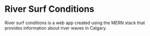# River Surf Conditions

River surf conditions is a web app created using the MERN stack that provides information about river waves in Calgary.
